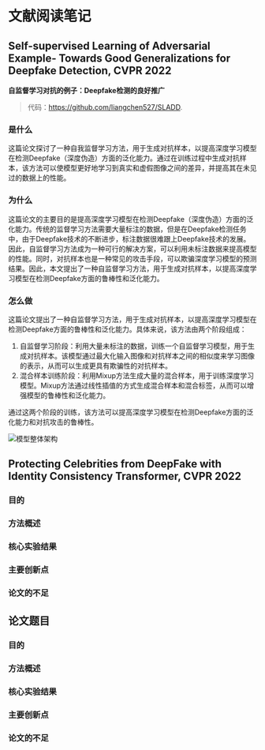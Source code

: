 # 文献阅读笔记

## Self-supervised Learning of Adversarial Example- Towards Good Generalizations for Deepfake Detection, CVPR 2022

**自监督学习对抗的例子：Deepfake检测的良好推广**

> 代码：https://github.com/liangchen527/SLADD.

### 是什么

这篇论文探讨了一种自我监督学习方法，用于生成对抗样本，以提高深度学习模型在检测Deepfake（深度伪造）方面的泛化能力。通过在训练过程中生成对抗样本，该方法可以使模型更好地学习到真实和虚假图像之间的差异，并提高其在未见过的数据上的性能。

### 为什么

这篇论文的主要目的是提高深度学习模型在检测Deepfake（深度伪造）方面的泛化能力。传统的监督学习方法需要大量标注的数据，但是在Deepfake检测任务中，由于Deepfake技术的不断进步，标注数据很难跟上Deepfake技术的发展。因此，自监督学习方法成为一种可行的解决方案，可以利用未标注数据来提高模型的性能。同时，对抗样本也是一种常见的攻击手段，可以欺骗深度学习模型的预测结果。因此，本文提出了一种自监督学习方法，用于生成对抗样本，以提高深度学习模型在检测Deepfake方面的鲁棒性和泛化能力。

### 怎么做

这篇论文提出了一种自监督学习方法，用于生成对抗样本，以提高深度学习模型在检测Deepfake方面的鲁棒性和泛化能力。具体来说，该方法由两个阶段组成：

1. 自监督学习阶段：利用大量未标注的数据，训练一个自监督学习模型，用于生成对抗样本。该模型通过最大化输入图像和对抗样本之间的相似度来学习图像的表示，从而可以生成更具有欺骗性的对抗样本。
2. 混合样本训练阶段：利用Mixup方法生成大量的混合样本，用于训练深度学习模型。Mixup方法通过线性插值的方式生成混合样本和混合标签，从而可以增强模型的鲁棒性和泛化能力。

通过这两个阶段的训练，该方法可以提高深度学习模型在检测Deepfake方面的泛化能力和对抗攻击的鲁棒性。

![模型整体架构](C:/Users/jiang/AppData/Roaming/Typora/typora-user-images/image-20230714215204315.png)

## Protecting Celebrities from DeepFake with Identity Consistency Transformer, CVPR 2022

### 目的

### 方法概述

### 核心实验结果

### 主要创新点

### 论文的不足

## 论文题目

### 目的

### 方法概述

### 核心实验结果

### 主要创新点

### 论文的不足